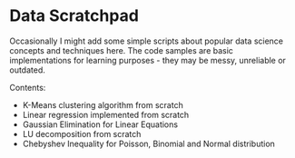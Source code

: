 # Data Scratchpad

Occasionally I might add some simple scripts about popular data science concepts and techniques here. The code samples
are basic implementations for learning purposes - they may be messy, unreliable or outdated.

Contents:

- K-Means clustering algorithm from scratch
- Linear regression implemented from scratch
- Gaussian Elimination for Linear Equations
- LU decomposition from scratch
- Chebyshev Inequality for Poisson, Binomial and Normal distribution